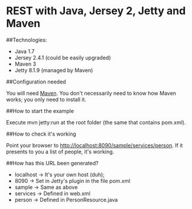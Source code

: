 REST with Java, Jersey 2, Jetty and Maven
================

##Technologies:

- Java 1.7
- Jersey 2.4.1 (could be easily upgraded)
- Maven 3
- Jetty 8.1.9 (managed by Maven)

##Configuration needed

You will need [Maven](http://maven.apache.org/). You don't necessarily need to know how Maven works; you only need to install it.

##How to start the example

Execute mvn jetty:run at the root folder (the same that contains pom.xml).

##How to check it's working

Point your browser to <http://localhost:8090/sample/services/person>. If it presents to you a list of people, it's working.

##How has this URL been generated?


- localhost -> It's your own host (duh);
- 8090      -> Set in Jetty's plugin in the file pom.xml
- sample	  -> Same as above
- services  -> Defined in web.xml
- person    -> Defined in PersonResource.java

